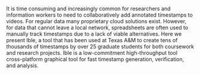 It is time consuming and increasingly common for researchers and information workers to need to collaboratively add annotated timestamps to videos. For regular data many proprietary cloud solutions exist. However, for data that cannot leave a local network, spreadsheets are often used to manually track timestamps due to a lack of viable alternatives. Here we present Ible, a tool that has been used at Texas A&M to create tens of thousands of timestamps by over 25 graduate students for both coursework and research projects. Ible is a low-commitment high-throughput tool cross-platform graphical tool for fast timestamp generation, verification, and analysis.
